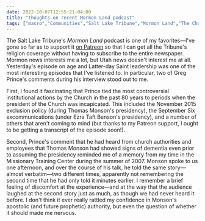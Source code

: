 ```yaml
---
date: 2022-10-07T12:55:21-04:00
title: "thoughts on recent Mormon Land podcast"
tags: ["macro","Communities","Salt Lake Tribune","Mormon Land","The Church of Jesus Christ of Latter-day Saints","Thomas Monson","Russell Nelson","Greg Prince","fallibility"]
---
```

The Salt Lake Tribune's *Mormon Land* podcast is one of my favorites—I've gone so far as to support it [on Patreon](https://www.patreon.com/mormonland/posts) so that I can get all the Tribune's religion coverage without having to subscribe to the entire newspaper. Mormon news interests me a lot, but Utah news doesn't interest me at all. Yesterday's episode on age and Latter-day Saint leadership was one of the most interesting episodes that I've listened to. In particular, two of Greg Prince's comments during his interview stood out to me. 

First, I found it fascinating that Prince tied the most controversial institutional actions by the Church in the past 80 years to periods when the president of the Church was incapicated. This included the November 2015 exclusion policy (during Thomas Monson's presidency), the September Six excommunications (under Ezra Taft Benson's presidency), and a number of others that aren't coming to mind (but thanks to my Patreon support, I ought to be getting a transcript of the episode soon!). 

Second, Prince's comment that he had heard from church authorities and employees that Thomas Monson had showed signs of dementia even prior to assuming the presidency reminded me of a memory from my time in the Missionary Training Center during the summer of 2007. Monson spoke to us one afternoon, and over the course of his talk, he told the same story—almost verbatim—two different times, apparently not remembering the second time that he had only told it minutes earlier. I remember a brief feeling of discomfort at the experience—and at the way that the audience laughed at the second story just as much, as though we had never heard it before. I don't think it ever really rattled my confidence in Monson's apostolic (and future prophetic) authority, but even the question of whether it should made me nervous.